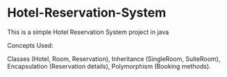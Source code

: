 # Hotel-Reservation-System
This is a simple Hotel Reservation System project in java

Concepts Used:

Classes (Hotel, Room, Reservation), Inheritance (SingleRoom, SuiteRoom), Encapsulation (Reservation details), Polymorphism (Booking methods).

